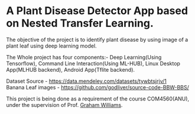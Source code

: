 # A Plant Disease Detector App based on Nested Transfer Learning.
The objective of the project is to identify plant disease by using image of a plant leaf using deep learning model.

The Whole project has four components:- Deep Learning(Using Tensorflow), Command Line Interaction(Using ML-HUB), Linux Desktop App(MLHUB backend), Android App(Tflite backend).

Dataset Source - https://data.mendeley.com/datasets/tywbtsjrjv/1
<br>Banana Leaf images - https://github.com/godliver/source-code-BBW-BBS/

This project is being done as a requirement of the course COM4560(ANU), under the supervision of Prof. <a href = "https://cecs.anu.edu.au/people/graham-williams">Graham Williams</a>.
